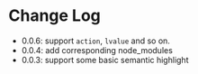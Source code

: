 # Change Log

- 0.0.6: support `action`, `lvalue` and so on.
- 0.0.4: add corresponding node_modules
- 0.0.3: support some basic semantic highlight